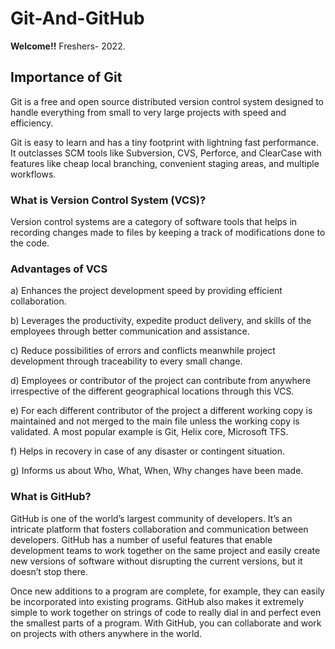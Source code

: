 # Git-And-GitHub
**Welcome!!** Freshers- 2022.

## Importance of Git

Git is a free and open source distributed version control system designed to handle everything from small to very large projects with speed and efficiency.

Git is easy to learn and has a tiny footprint with lightning fast performance. It outclasses SCM tools like Subversion, CVS, Perforce, and ClearCase with features like cheap local branching, convenient staging areas, and multiple workflows.

### What is Version Control System (VCS)?

Version control systems are a category of software tools that helps in recording changes made to files by keeping a track of modifications done to the code.

### Advantages of VCS

a) Enhances the project development speed by providing efficient collaboration.

b) Leverages the productivity, expedite product delivery, and skills of the employees through better communication and assistance.

c) Reduce possibilities of errors and conflicts meanwhile project development through traceability to every small change.

d) Employees or contributor of the project can contribute from anywhere irrespective of the different geographical locations through this VCS.

e) For each different contributor of the project a different working copy is maintained and not merged to the main file unless the working copy is validated. A most popular example is Git, Helix core, Microsoft TFS.

f) Helps in recovery in case of any disaster or contingent situation.

g) Informs us about Who, What, When, Why changes have been made.

### What is GitHub?

GitHub is one of the world’s largest community of developers. It’s an intricate platform that fosters collaboration and communication between developers. GitHub has a number of useful features that enable development teams to work together on the same project and easily create new versions of software without disrupting the current versions, but it doesn’t stop there.

Once new additions to a program are complete, for example, they can easily be incorporated into existing programs. GitHub also makes it extremely simple to work together on strings of code to really dial in and perfect even the smallest parts of a program. With GitHub, you can collaborate and work on projects with others anywhere in the world.
